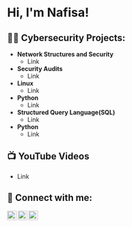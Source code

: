 <h1>Hi, I'm Nafisa!</h1>

<h2>👨‍💻 Cybersecurity Projects:</h2>

- <b>Network Structures and Security</b>
  - Link
- <b>Security Audits</b>
  - Link
- <b>Linux</b>
  - Link
- <b>Python</b>
  - Link
- <b>Structured Query Language(SQL)</b>
  - Link
- <b>Python</b>
  - Link

<h2>📺 YouTube Videos</h2>

- Link

<h2> 🤳 Connect with me:</h2>

[<img align="left" alt="NafisaRahman | YouTube" width="22px" src="https://cdn.jsdelivr.net/npm/simple-icons@v3/icons/youtube.svg" />][youtube]
[<img align="left" alt="NafisaRahman | LinkedIn" width="22px" src="https://cdn.jsdelivr.net/npm/simple-icons@v3/icons/linkedin.svg" />][linkedin]
[<img align="left" alt="NafisaRahman | Instagram" width="22px" src="https://cdn.jsdelivr.net/npm/simple-icons@v3/icons/instagram.svg" />][instagram]

[youtube]: https://www.youtube.com/c/
[instagram]: https://www.instagram.com/nafisa.rc/
[linkedin]: https://www.linkedin.com/in/nafisa-rahman-chowdhury-951a582a4/


<!--
**nafisarc/nafisarc** is a ✨ _special_ ✨ repository because its `README.md` (this file) appears on your GitHub profile.

Here are some ideas to get you started:

- 🔭 I’m currently working on ...
- 🌱 I’m currently learning ...
- 👯 I’m looking to collaborate on ...
- 🤔 I’m looking for help with ...
- 💬 Ask me about ...
- 📫 How to reach me: ...
- 😄 Pronouns: ...
- ⚡ Fun fact: ...
-->
